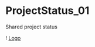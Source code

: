 # ProjectStatus_01
Shared project status

! [Logo](https://www.girasoles.com.mx/images/logo_Axone_horizontal.png)
